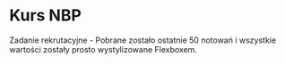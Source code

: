 # Kurs NBP
Zadanie rekrutacyjne - Pobrane zostało ostatnie 50 notowań i wszystkie wartości zostały prosto wystylizowane Flexboxem.